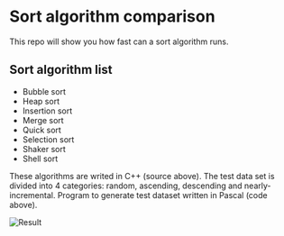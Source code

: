 # Sort algorithm comparison
This repo will show you how fast can a sort algorithm runs.
## Sort algorithm list
- Bubble sort
- Heap sort
- Insertion sort
- Merge sort
- Quick sort
- Selection sort
- Shaker sort
- Shell sort

These algorithms are writed in C++ (source above).
The test data set is divided into 4 categories: random, ascending, descending and nearly-incremental.
Program to generate test dataset written in Pascal (code above).

![Result](https://user-images.githubusercontent.com/78680118/156682000-dee92379-073d-48af-8a85-7be748eb73f2.png)


